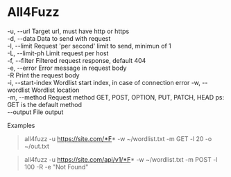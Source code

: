 # All4Fuzz

-u, --url           Target url, must have http or https                
-d, --data          Data to send with request                          
-l, --limit         Request 'per second' limit to send, minimun of 1   
-L, --limit-ph      Limit request per host                             
-f, --filter        Filtered request response, default 404             
-e, --error         Error message in request body                     
-R                  Print the request body                             
-i, --start-index   Wordlist start index, in case of connection error 
-w, --wordlist      Wordlist location                                 
-m, --method        Request method GET, POST, OPTION, PUT, PATCH, HEAD
                    ps: GET is the default method                     
--output            File output                                       

Examples
> all4fuzz -u https://site.com/*F* -w ~/wordlist.txt -m GET -l 20 -o ~/out.txt

> all4fuzz -u https://site.com/api/v1/*F* -w ~/wordlist.txt -m POST -l 100 -R -e "Not Found"
